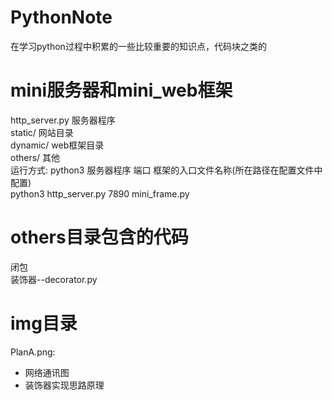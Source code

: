 # PythonNote
在学习python过程中积累的一些比较重要的知识点，代码块之类的

# mini服务器和mini_web框架
http_server.py 服务器程序<br/>
static/        网站目录<br/>
dynamic/       web框架目录<br/>
others/        其他<br/>
运行方式:   python3 服务器程序       端口   框架的入口文件名称(所在路径在配置文件中配置)<br/>
            python3 http_server.py  7890   mini_frame.py
            
# others目录包含的代码
闭包<br/>
装饰器--decorator.py<br/>

# img目录
PlanA.png:<br/>
+ 网络通讯图
+ 装饰器实现思路原理